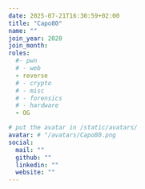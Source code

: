 ```yaml
---
date: 2025-07-21T16:30:59+02:00
title: "Capo80"
name: ""
join_year: 2020
join_month:
roles:
  #- pwn
  # - web
  - reverse
  # - crypto
  # - misc
  # - forensics
  # - hardware
  - OG

# put the avatar in /static/avatars/
avatar: # "/avatars/Capo80.png
social:
  mail: ""
  github: ""
  linkedin: ""
  website: ""
---
```

